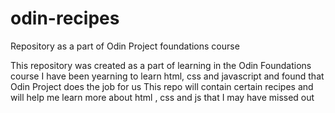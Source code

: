 # odin-recipes
Repository as a part of Odin Project foundations course

This repository was created as a part of learning in the Odin Foundations course
I have been yearning to learn html, css and javascript and found that Odin Project does the job for us
This repo will contain certain recipes and will help me learn more about html , css and js that I may have missed out